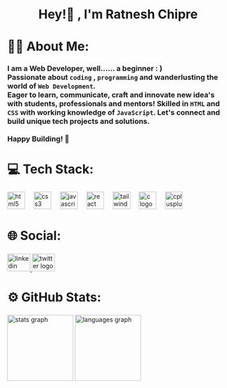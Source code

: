 <h1 align="center">Hey!👋 , I'm Ratnesh Chipre</h1>

### <h1 align="left">🙋‍♂️ About Me:</h1>

### <p align="left">I am a Web Developer, well...... a beginner : )<br> Passionate about `coding` , `programming` and wanderlusting the world of `Web Development`. <br>Eager to learn, communicate, craft and innovate new idea's with students, professionals and mentors! Skilled in `HTML` and `CSS` with working knowledge of `JavaScript`. Let's connect and build unique tech projects and solutions. <br><br>Happy Building! 🚀</p>


###

<h1 align="left">💻 Tech Stack:</h1>

###

<div align="left">
  <img src="https://cdn.jsdelivr.net/gh/devicons/devicon/icons/html5/html5-original.svg" height="40" alt="html5 logo"  />
  <img width="12" />
  <img src="https://cdn.jsdelivr.net/gh/devicons/devicon/icons/css3/css3-original.svg" height="40" alt="css3 logo"  />
  <img width="12" />
  <img src="https://cdn.jsdelivr.net/gh/devicons/devicon/icons/javascript/javascript-plain.svg" height="40" alt="javascript logo"  />
  <img width="12" />
  <img src="https://cdn.jsdelivr.net/gh/devicons/devicon/icons/react/react-original.svg" height="40" alt="react logo"  />
  <img width="12" />
  <img src="https://cdn.simpleicons.org/tailwindcss/06B6D4" height="40" alt="tailwindcss logo"  />
  <img width="12" />
  <img src="https://cdn.jsdelivr.net/gh/devicons/devicon/icons/c/c-original.svg" height="40" alt="c logo"  />
  <img width="12" />
  <img src="https://cdn.jsdelivr.net/gh/devicons/devicon/icons/cplusplus/cplusplus-original.svg" height="40" alt="cplusplus logo"  />
</div>

###

<h1 align="left">🌐 Social:</h1>

###

<div align="left">
  <a href="https://www.linkedin.com/in/ratneshchipre" target="_blank">
    <img src="https://raw.githubusercontent.com/maurodesouza/profile-readme-generator/master/src/assets/icons/social/linkedin/default.svg" width="52" height="40" alt="linkedin logo"  />
  </a>
  <a href="https://x.com/ratneshchipre" target="_blank">
    <img src="https://raw.githubusercontent.com/maurodesouza/profile-readme-generator/master/src/assets/icons/social/twitter/default.svg" width="52" height="40" alt="twitter logo"  />
  </a>
</div>

###

<h1 align="left">⚙️ GitHub Stats:</h1>

###

<div align="left">
  <img src="https://github-readme-stats.vercel.app/api?username=ratneshchipre&hide_title=false&hide_rank=false&show_icons=true&include_all_commits=false&count_private=false&disable_animations=true&theme=vue-dark&locale=en&hide_border=true&order=1" height="150" alt="stats graph"  />
  <img src="https://github-readme-stats.vercel.app/api/top-langs?username=ratneshchipre&locale=en&hide_title=false&layout=compact&card_width=320&langs_count=5&theme=vue-dark&hide_border=true&order=2" height="150" alt="languages graph"  />
</div>

###
